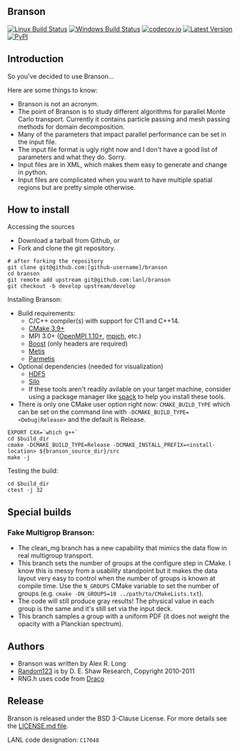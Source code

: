 Branson
----------------

[![Linux Build Status](https://travis-ci.org/lanl/branson.svg?branch=develop)](https://travis-ci.org/lanl/branson)
[![Windows Build Status](https://ci.appveyor.com/api/projects/status/xxxx/branch/develop?svg=true)](https://ci.appveyor.com/project/lanl/branson)
[![codecov.io](https://codecov.io/github/lanl/branson/coverage.svg?branch=develop)](https://codecov.io/github/lanl/branson/branch/develop)
[![Latest Version](https://img.shields.io/github/release/lanl/branson.svg?style=flat-square)](https://github.com/lanl/branson/releases)
[![PyPI](https://img.shields.io/pypi/l/Django.svg)](https://github.com/lanl/branson/blob/develop/LICENSE.md)

## Introduction

So you've decided to use Branson...

Here are some things to know:

- Branson is not an acronym.
- The point of Branson is to study different algorithms for parallel Monte Carlo
  transport. Currently it contains particle passing and mesh passing methods for
  domain decomposition.
- Many of the parameters that impact parallel performance can be set in the
  input file.
- The input file format is ugly right now and I don't have a good list of
  parameters and what they do. Sorry.
- Input files are in XML, which makes them easy to generate and change in
  python.
- Input files are complicated when you want to have multiple spatial regions but
  are pretty simple otherwise.

## How to install

Accessing the sources

- Download a tarball from Github, or
- Fork and clone the git repository.
```
# after forking the repository
git clone git@github.com:[github-username]/branson
cd branson
git remote add upstream git@github.com:lanl/branson
git checkout -b develop upstream/develop
```

Installing Branson:

- Build requirements:
  - C/C++ compiler(s) with support for C11 and C++14.
  - [CMake 3.9+](https://cmake.org/download/)
  - MPI 3.0+ ([OpenMPI 1.10+](https://www.open-mpi.org/software/ompi/),
    [mpich](http://www.mpich.org), etc.)
  - [Boost](http://www.boost.org) (only headers are required)
  - [Metis](http://glaros.dtc.umn.edu/gkhome/metis/metis/overview)
  - [Parmetis](http://glaros.dtc.umn.edu/gkhome/metis/parmetis/overview)
- Optional dependencies (needed for visualization)
  - [HDF5](https://support.hdfgroup.org/HDF5/)
  - [Silo](http://wci.llnl.gov/simulation/computer-codes/silo)
  - If these tools aren't readily avilable on your target machine, consider
    using a package manager like [spack](https://github.com/spack/spack) to help
    you install these tools.
- There is only one CMake user option right now: `CMAKE_BUILD_TYPE` which can be
  set on the command line with `-DCMAKE_BUILD_TYPE=<Debug|Release>` and the
  default is Release.

```
EXPORT CXX=`which g++`
cd $build_dir
cmake -DCMAKE_BUILD_TYPE=Release -DCMAKE_INSTALL_PREFIX=<install-location> ${branson_source_dir}/src
make -j
```

Testing the build:

```
cd $build_dir
ctest -j 32
```

## Special builds

### Fake Multigrop Branson:

- The clean_mg branch has a new capability that mimics the data flow in real
  multigroup transport.
- This branch sets the number of groups at the configure step in CMake. I know
  this is messy from a usability standpoint but it makes the data layout very
  easy to control when the number of groups is known at compile time. Use the
  `N_GROUPS` CMake variable to set the number of groups (e.g. `cmake
  -DN_GROUPS=10 ../path/to/CMakeLists.txt`).
- The code will still produce gray results! The physical value in each group is
  the same and it's still set via the input deck.
- This branch samples a group with a uniform PDF (it does not weight the opacity
  with a Planckian spectrum).

## Authors

- Branson was written by Alex R. Long
- [Random123](http://www.deshawresearch.com/resources_random123.html)
  is by D. E. Shaw Research, Copyright 2010-2011
- RNG.h uses code from [Draco](https://github.com/lanl/Draco)

## Release

Branson is released under the BSD 3-Clause License. For more details see the
[LICENSE.md file](https://github.com/lanl/branson/blob/develop/LICENSE.md).

LANL code designation: `C17048`
